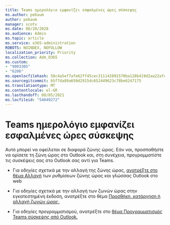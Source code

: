 ```yaml
---
title: Teams ημερολόγιο εμφανίζει εσφαλμένες ώρες σύσκεψης
ms.author: pebaum
author: pebaum
manager: scotv
ms.date: 08/20/2020
ms.audience: Admin
ms.topic: article
ms.service: o365-administration
ROBOTS: NOINDEX, NOFOLLOW
localization_priority: Priority
ms.collection: Adm_O365
ms.custom:
- "9003305"
- "6206"
ms.openlocfilehash: 58c4a5ef7afe62ff45cec311142891570ba128b419d2aa22afea57d4bac8fbe4
ms.sourcegitcommit: b5f7da89a650d2915dc652449623c78be6247175
ms.translationtype: MT
ms.contentlocale: el-GR
ms.lasthandoff: 08/05/2021
ms.locfileid: "54049272"
---
```

# <a name="teams-calendar-shows-incorrect-meeting-times"></a>Teams ημερολόγιο εμφανίζει εσφαλμένες ώρες σύσκεψης

Αυτό μπορεί να οφείλεται σε διαφορά ζώνης ώρας. Εάν ναι, προσπαθήστε να ορίσετε τη ζώνη ώρας στο Outlook και, στη συνέχεια, προγραμματίστε τις συσκέψεις σας στο Outlook σας αντί για Teams.

- Για οδηγίες σχετικά με την αλλαγή της ζώνης ώρας, [ανατρέξτε στο θέμα Αλλαγή](https://support.microsoft.com/office/change-the-time-zone-and-language-settings-in-outlook-on-the-web-65239869-12e7-4a9d-bca1-76b0ad7ce273) των ρυθμίσεων ζώνης ώρας και γλώσσας Outlook στο web 

- Για οδηγίες σχετικά με την αλλαγή των ζωνών ώρας στην εγκατεστημένη έκδοση, ανατρέξτε στο θέμα [Προσθήκη, κατάργηση ή αλλαγή ζωνών ώρας.](https://support.microsoft.com/office/add-remove-or-change-time-zones-5ab3e10e-5a6c-46af-ab48-156fedf70c04)
- Για οδηγίες προγραμματισμού, ανατρέξτε στο [θέμα Προγραμματισμός Teams σύσκεψης από Outlook.](https://support.microsoft.com/office/schedule-a-teams-meeting-from-outlook-883cc15c-580f-441a-92ea-0992c00a9b0f)